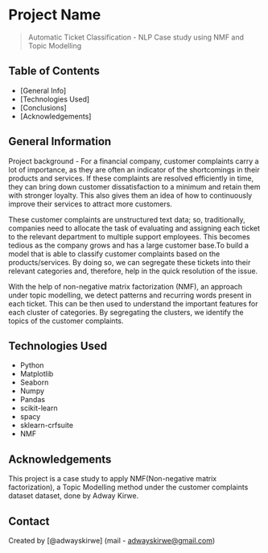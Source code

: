 # Project Name
> Automatic Ticket Classification - NLP Case study using NMF and Topic Modelling


## Table of Contents
* [General Info]
* [Technologies Used]
* [Conclusions]
* [Acknowledgements]

<!-- You can include any other section that is pertinent to your problem -->

## General Information
Project background - For a financial company, customer complaints carry a lot of importance, as they are often an indicator of the shortcomings in their products and services. If these complaints are resolved efficiently in time, they can bring down customer dissatisfaction to a minimum and retain them with stronger loyalty. This also gives them an idea of how to continuously improve their services to attract more customers. 

These customer complaints are unstructured text data; so, traditionally, companies need to allocate the task of evaluating and assigning each ticket to the relevant department to multiple support employees. This becomes tedious as the company grows and has a large customer base.To build a model that is able to classify customer complaints based on the products/services. By doing so, we can segregate these tickets into their relevant categories and, therefore, help in the quick resolution of the issue.

With the help of non-negative matrix factorization (NMF), an approach under topic modelling, we detect patterns and recurring words present in each ticket. This can be then used to understand the important features for each cluster of categories. By segregating the clusters, we identify the topics of the customer complaints.

<!-- You don't have to answer all the questions - just the ones relevant to your project. -->



<!-- You don't have to answer all the questions - just the ones relevant to your project. -->


## Technologies Used
- Python
- Matplotlib
- Seaborn
- Numpy
- Pandas
- scikit-learn
- spacy
- sklearn-crfsuite
- NMF

<!-- As the libraries versions keep on changing, it is recommended to mention the version of library used in this project -->

## Acknowledgements
This project is a case study to apply NMF(Non-negative matrix factorization), a Topic Modelling method under the customer complaints dataset dataset, done by Adway Kirwe.

## Contact
Created by [@adwayskirwe] (mail - adwayskirwe@gmail.com) 


<!-- Optional -->
<!-- ## License -->
<!-- This project is open source and available under the [... License](). -->

<!-- You don't have to include all sections - just the one's relevant to your project -->